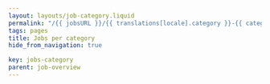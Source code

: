 ```yaml
---
layout: layouts/job-category.liquid
permalink: "/{{ jobsURL }}/{{ translations[locale].category }}-{{ category.slug }}/index.html"
tags: pages
title: Jobs per category 
hide_from_navigation: true

key: jobs-category
parent: job-overview
---
```

